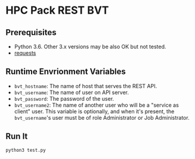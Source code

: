 # HPC Pack REST BVT

## Prerequisites

* Python 3.6. Other 3.x versions may be also OK but not tested.
* [requests](https://pypi.org/project/requests/)

## Runtime Envrionment Variables

* `bvt_hostname`: The name of host that serves the REST API.
* `bvt_username`: The name of user on API server.
* `bvt_password`: The password of the user.
* `bvt_username2`: The name of another user who will be a "service as client" user. This variable is optionally, and when it's present, the `bvt_username`'s user must be of role Administrator or Job Administrator.

## Run It

```
python3 test.py
```
